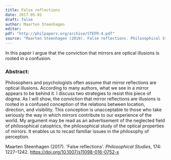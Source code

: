 ```yaml
---
title: False reflections
date: 2017-05-01
draft: false
author: Maarten Steenhagen
editor:
pdf: "http://philpapers.org/archive/STEFR-4.pdf" 
source: "Maarten Steenhagen (2019). False reflections. Philosophical Studies."
---
```


In this paper I argue that the conviction that mirrors are optical illusions is rooted in a confusion.

### Abstract:

Philosophers and psychologists often assume that mirror reflections are optical illusions. According to many authors, what we see in a mirror appears to be behind it. I discuss two strategies to resist this piece of dogma. As I will show, the conviction that mirror reflections are illusions is rooted in a confused conception of the relations between location, direction, and visibility. This conception is unacceptable to those who take seriously the way in which mirrors contribute to our experience of the world. My argument may be read as an advertisement of the neglected field of philosophical catoptrics, the philosophical study of the optical properties of mirrors. It enables us to recast familiar issues in the philosophy of perception.

Maarten Steenhagen (2017). 'False reflections'. _Philosophical Studies_, 174: 1227–1242. https://doi.org/10.1007/s11098-016-0752-x
